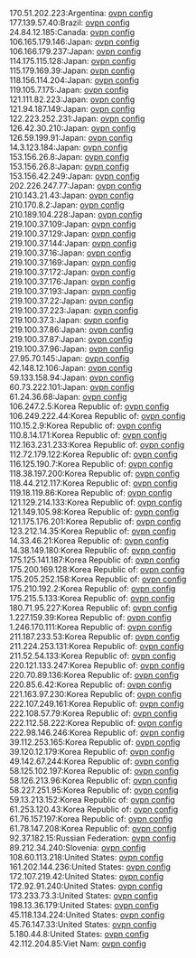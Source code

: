 170.51.202.223:Argentina: [ovpn config](vpn/170_51_202_223.ovpn)  
177.139.57.40:Brazil: [ovpn config](vpn/177_139_57_40.ovpn)  
24.84.12.185:Canada: [ovpn config](vpn/24_84_12_185.ovpn)  
106.165.179.146:Japan: [ovpn config](vpn/106_165_179_146.ovpn)  
106.166.179.237:Japan: [ovpn config](vpn/106_166_179_237.ovpn)  
114.175.115.128:Japan: [ovpn config](vpn/114_175_115_128.ovpn)  
115.179.169.39:Japan: [ovpn config](vpn/115_179_169_39.ovpn)  
118.156.114.204:Japan: [ovpn config](vpn/118_156_114_204.ovpn)  
119.105.7.175:Japan: [ovpn config](vpn/119_105_7_175.ovpn)  
121.111.82.223:Japan: [ovpn config](vpn/121_111_82_223.ovpn)  
121.94.187.149:Japan: [ovpn config](vpn/121_94_187_149.ovpn)  
122.223.252.231:Japan: [ovpn config](vpn/122_223_252_231.ovpn)  
126.42.30.210:Japan: [ovpn config](vpn/126_42_30_210.ovpn)  
126.59.199.91:Japan: [ovpn config](vpn/126_59_199_91.ovpn)  
14.3.123.184:Japan: [ovpn config](vpn/14_3_123_184.ovpn)  
153.156.26.8:Japan: [ovpn config](vpn/153_156_26_8.ovpn)  
153.156.26.8:Japan: [ovpn config](vpn/153_156_26_8.ovpn)  
153.156.42.249:Japan: [ovpn config](vpn/153_156_42_249.ovpn)  
202.226.247.77:Japan: [ovpn config](vpn/202_226_247_77.ovpn)  
210.143.21.43:Japan: [ovpn config](vpn/210_143_21_43.ovpn)  
210.170.8.2:Japan: [ovpn config](vpn/210_170_8_2.ovpn)  
210.189.104.228:Japan: [ovpn config](vpn/210_189_104_228.ovpn)  
219.100.37.109:Japan: [ovpn config](vpn/219_100_37_109.ovpn)  
219.100.37.129:Japan: [ovpn config](vpn/219_100_37_129.ovpn)  
219.100.37.144:Japan: [ovpn config](vpn/219_100_37_144.ovpn)  
219.100.37.16:Japan: [ovpn config](vpn/219_100_37_16.ovpn)  
219.100.37.169:Japan: [ovpn config](vpn/219_100_37_169.ovpn)  
219.100.37.172:Japan: [ovpn config](vpn/219_100_37_172.ovpn)  
219.100.37.176:Japan: [ovpn config](vpn/219_100_37_176.ovpn)  
219.100.37.193:Japan: [ovpn config](vpn/219_100_37_193.ovpn)  
219.100.37.22:Japan: [ovpn config](vpn/219_100_37_22.ovpn)  
219.100.37.223:Japan: [ovpn config](vpn/219_100_37_223.ovpn)  
219.100.37.3:Japan: [ovpn config](vpn/219_100_37_3.ovpn)  
219.100.37.86:Japan: [ovpn config](vpn/219_100_37_86.ovpn)  
219.100.37.87:Japan: [ovpn config](vpn/219_100_37_87.ovpn)  
219.100.37.96:Japan: [ovpn config](vpn/219_100_37_96.ovpn)  
27.95.70.145:Japan: [ovpn config](vpn/27_95_70_145.ovpn)  
42.148.12.106:Japan: [ovpn config](vpn/42_148_12_106.ovpn)  
59.133.158.94:Japan: [ovpn config](vpn/59_133_158_94.ovpn)  
60.73.222.101:Japan: [ovpn config](vpn/60_73_222_101.ovpn)  
61.24.36.68:Japan: [ovpn config](vpn/61_24_36_68.ovpn)  
106.247.2.5:Korea Republic of: [ovpn config](vpn/106_247_2_5.ovpn)  
106.249.222.44:Korea Republic of: [ovpn config](vpn/106_249_222_44.ovpn)  
110.15.2.9:Korea Republic of: [ovpn config](vpn/110_15_2_9.ovpn)  
110.8.14.171:Korea Republic of: [ovpn config](vpn/110_8_14_171.ovpn)  
112.163.231.233:Korea Republic of: [ovpn config](vpn/112_163_231_233.ovpn)  
112.72.179.122:Korea Republic of: [ovpn config](vpn/112_72_179_122.ovpn)  
116.125.190.7:Korea Republic of: [ovpn config](vpn/116_125_190_7.ovpn)  
118.38.197.200:Korea Republic of: [ovpn config](vpn/118_38_197_200.ovpn)  
118.44.212.117:Korea Republic of: [ovpn config](vpn/118_44_212_117.ovpn)  
119.18.119.86:Korea Republic of: [ovpn config](vpn/119_18_119_86.ovpn)  
121.129.214.133:Korea Republic of: [ovpn config](vpn/121_129_214_133.ovpn)  
121.149.105.98:Korea Republic of: [ovpn config](vpn/121_149_105_98.ovpn)  
121.175.176.201:Korea Republic of: [ovpn config](vpn/121_175_176_201.ovpn)  
123.212.14.35:Korea Republic of: [ovpn config](vpn/123_212_14_35.ovpn)  
14.33.46.21:Korea Republic of: [ovpn config](vpn/14_33_46_21.ovpn)  
14.38.149.180:Korea Republic of: [ovpn config](vpn/14_38_149_180.ovpn)  
175.125.141.187:Korea Republic of: [ovpn config](vpn/175_125_141_187.ovpn)  
175.200.169.128:Korea Republic of: [ovpn config](vpn/175_200_169_128.ovpn)  
175.205.252.158:Korea Republic of: [ovpn config](vpn/175_205_252_158.ovpn)  
175.210.192.2:Korea Republic of: [ovpn config](vpn/175_210_192_2.ovpn)  
175.215.5.133:Korea Republic of: [ovpn config](vpn/175_215_5_133.ovpn)  
180.71.95.227:Korea Republic of: [ovpn config](vpn/180_71_95_227.ovpn)  
1.227.159.39:Korea Republic of: [ovpn config](vpn/1_227_159_39.ovpn)  
1.246.170.111:Korea Republic of: [ovpn config](vpn/1_246_170_111.ovpn)  
211.187.233.53:Korea Republic of: [ovpn config](vpn/211_187_233_53.ovpn)  
211.224.253.131:Korea Republic of: [ovpn config](vpn/211_224_253_131.ovpn)  
211.52.54.133:Korea Republic of: [ovpn config](vpn/211_52_54_133.ovpn)  
220.121.133.247:Korea Republic of: [ovpn config](vpn/220_121_133_247.ovpn)  
220.70.89.136:Korea Republic of: [ovpn config](vpn/220_70_89_136.ovpn)  
220.85.6.42:Korea Republic of: [ovpn config](vpn/220_85_6_42.ovpn)  
221.163.97.230:Korea Republic of: [ovpn config](vpn/221_163_97_230.ovpn)  
222.107.249.161:Korea Republic of: [ovpn config](vpn/222_107_249_161.ovpn)  
222.108.57.79:Korea Republic of: [ovpn config](vpn/222_108_57_79.ovpn)  
222.112.58.222:Korea Republic of: [ovpn config](vpn/222_112_58_222.ovpn)  
222.98.146.246:Korea Republic of: [ovpn config](vpn/222_98_146_246.ovpn)  
39.112.253.165:Korea Republic of: [ovpn config](vpn/39_112_253_165.ovpn)  
39.120.12.179:Korea Republic of: [ovpn config](vpn/39_120_12_179.ovpn)  
49.142.67.244:Korea Republic of: [ovpn config](vpn/49_142_67_244.ovpn)  
58.125.102.197:Korea Republic of: [ovpn config](vpn/58_125_102_197.ovpn)  
58.126.213.96:Korea Republic of: [ovpn config](vpn/58_126_213_96.ovpn)  
58.227.251.95:Korea Republic of: [ovpn config](vpn/58_227_251_95.ovpn)  
59.13.213.152:Korea Republic of: [ovpn config](vpn/59_13_213_152.ovpn)  
61.253.120.43:Korea Republic of: [ovpn config](vpn/61_253_120_43.ovpn)  
61.76.157.197:Korea Republic of: [ovpn config](vpn/61_76_157_197.ovpn)  
61.78.147.208:Korea Republic of: [ovpn config](vpn/61_78_147_208.ovpn)  
92.37.182.15:Russian Federation: [ovpn config](vpn/92_37_182_15.ovpn)  
89.212.34.240:Slovenia: [ovpn config](vpn/89_212_34_240.ovpn)  
108.60.113.218:United States: [ovpn config](vpn/108_60_113_218.ovpn)  
161.202.144.236:United States: [ovpn config](vpn/161_202_144_236.ovpn)  
172.107.219.42:United States: [ovpn config](vpn/172_107_219_42.ovpn)  
172.92.91.240:United States: [ovpn config](vpn/172_92_91_240.ovpn)  
173.233.73.3:United States: [ovpn config](vpn/173_233_73_3.ovpn)  
198.13.36.179:United States: [ovpn config](vpn/198_13_36_179.ovpn)  
45.118.134.224:United States: [ovpn config](vpn/45_118_134_224.ovpn)  
45.76.147.33:United States: [ovpn config](vpn/45_76_147_33.ovpn)  
5.180.44.8:United States: [ovpn config](vpn/5_180_44_8.ovpn)  
42.112.204.85:Viet Nam: [ovpn config](vpn/42_112_204_85.ovpn)  
